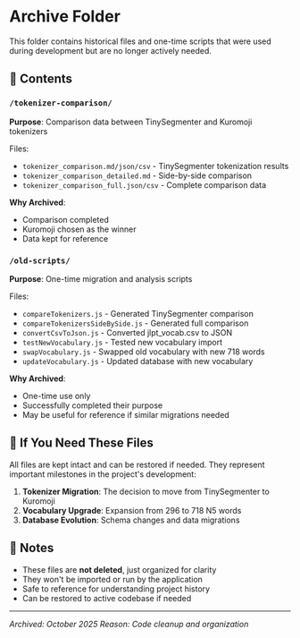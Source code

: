 # Archive Folder

This folder contains historical files and one-time scripts that were used during development but are no longer actively needed.

## 📁 Contents

### `/tokenizer-comparison/`
**Purpose**: Comparison data between TinySegmenter and Kuromoji tokenizers

Files:
- `tokenizer_comparison.md/json/csv` - TinySegmenter tokenization results
- `tokenizer_comparison_detailed.md` - Side-by-side comparison
- `tokenizer_comparison_full.json/csv` - Complete comparison data

**Why Archived**: 
- Comparison completed
- Kuromoji chosen as the winner
- Data kept for reference

### `/old-scripts/`
**Purpose**: One-time migration and analysis scripts

Files:
- `compareTokenizers.js` - Generated TinySegmenter comparison
- `compareTokenizersSideBySide.js` - Generated full comparison
- `convertCsvToJson.js` - Converted jlpt_vocab.csv to JSON
- `testNewVocabulary.js` - Tested new vocabulary import
- `swapVocabulary.js` - Swapped old vocabulary with new 718 words
- `updateVocabulary.js` - Updated database with new vocabulary

**Why Archived**: 
- One-time use only
- Successfully completed their purpose
- May be useful for reference if similar migrations needed

## 🔄 If You Need These Files

All files are kept intact and can be restored if needed. They represent important milestones in the project's development:

1. **Tokenizer Migration**: The decision to move from TinySegmenter to Kuromoji
2. **Vocabulary Upgrade**: Expansion from 296 to 718 N5 words
3. **Database Evolution**: Schema changes and data migrations

## 📝 Notes

- These files are **not deleted**, just organized for clarity
- They won't be imported or run by the application
- Safe to reference for understanding project history
- Can be restored to active codebase if needed

---

*Archived: October 2025*
*Reason: Code cleanup and organization*

